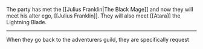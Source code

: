 The party has met the [[Julius Franklin|The Black Mage]] and now they will meet his alter ego, [[Julius Franklin]]. They will also meet  [[Atara]] the Lightning Blade.

---
When they go back to the adventurers guild, they are specifically request
